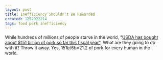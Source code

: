 ```yaml
---
layout: post
title: Inefficiency Shouldn't Be Rewarded
created: 1252022214
tags: food pork inefficiency
---
```

While hundreds of millions of people starve in the world, "[USDA has bought about $151 billion of pork so far this fiscal year"](http://www.reuters.com/article/domesticNews/idUSTRE5825FZ20090903). What are they going to do with it? Throw it away. Yes, $151b/6b=$21.2 of pork for every human in the world.
